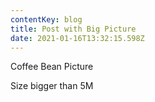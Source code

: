 ```yaml
---
contentKey: blog
title: Post with Big Picture
date: 2021-01-16T13:32:15.598Z
---
```

Coffee Bean Picture

Size bigger than 5M